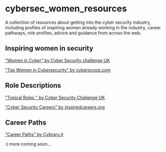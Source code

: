 # cybersec_women_resources
A collection of resources about getting into the cyber security industry, including profiles of inspiring women already working in the industry, career pathways, role profiles, advice and guidance from across the web.
## Inspiring women in security

["Women in Cyber" by Cyber Security challenge UK](https://www.cybersecuritychallenge.org.uk/careers/women-in-cyber)

["Top Women in Cybersecurity" by cyberscoop.com](https://www.cyberscoop.com/2017-top-women-in-cybersecurity/)

## Role Descriptions
["Typical Roles " by Cyber Security Challenge UK](https://www.cybersecuritychallenge.org.uk/careers/typical-roles)

["Cyber Security Careers" by inspiredcareers.org](https://www.inspiredcareers.org/browse-careers/cyber-security/)

## Career Paths

["Career Paths" by Cybrary.it](https://app.cybrary.it/browse/refined?type=Paths)




:) more coming soon...
